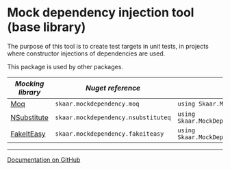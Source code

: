 Mock dependency injection tool (base library)
===

The purpose of this tool is to create test targets in unit tests, 
in projects where constructor injections of dependencies are used.

This package is used by other packages.

*Mocking library*                             | *Nuget reference*                   | namespace                                          |
|-----------------------------------------------|-------------------------------------|----------------------------------------------------|
| [Moq](https://github.com/devlooped/moq)       | `skaar.mockdependency.moq`          | `using Skaar.MockDependencyInjection.Moq;`         |
| [NSubstitute](https://nsubstitute.github.io/) | `skaar.mockdependency.nsubstituteq` | `using Skaar.MockDependencyInjection.NSubstitute;` |
| [FakeItEasy](https://fakeiteasy.github.io/)   | `skaar.mockdependency.fakeiteasy`   | `using Skaar.MockDependencyInjection.FakeItEasy;`  |

---

[Documentation on GitHub](https://github.com/oyms/MockDependencyInjection/blob/main/README.md)